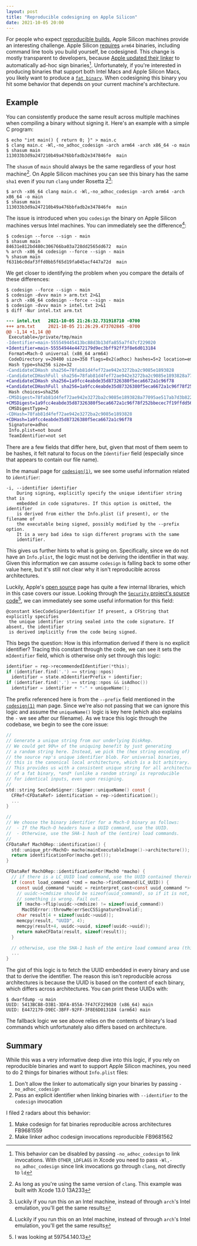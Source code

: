 ```yaml
---
layout: post
title: "Reproducible codesigning on Apple Silicon"
date: 2021-10-05 20:00
---
```


For people who expect [reproducible builds][rb], Apple Silicon machines
provide an interesting challenge. Apple Silicon [requires][cs] `arm64`
binaries, including command line tools you build yourself, be
codesigned. This change is mostly transparent to developers, because
[Apple updated their linker][linker] to automatically ad-hoc sign
binaries[^1]. Unfortunately, if you're interested in producing binaries
that support both Intel Macs and Apple Silicon Macs, you likely want to
produce a [`fat binary`][fat]. When codesigning this binary you hit
some behavior that depends on your current machine's architecture.

## Example

You can consistently produce the same result across multiple machines
when compiling a binary without signing it. Here's an example with a
simple C program:

```
$ echo "int main() { return 0; }" > main.c
$ clang main.c -Wl,-no_adhoc_codesign -arch arm64 -arch x86_64 -o main
$ shasum main
113033b3d9a247210b49a476bbfadb2e347846fe  main
```

The `shasum` of `main` should always be the same regardless of your host
machine[^2]. On Apple Silicon machines you can see this binary has the
same `sha1` even if you run `clang` under Rosetta 2[^3]:

```
$ arch -x86_64 clang main.c -Wl,-no_adhoc_codesign -arch arm64 -arch x86_64 -o main
$ shasum main
113033b3d9a247210b49a476bbfadb2e347846fe  main
```

The issue is introduced when you `codesign` the binary on Apple Silicon
machines versus Intel machines. You can immediately see the
difference[^3]:

```
$ codesign --force --sign - main
$ shasum main
84631e812bd480c306766ba03a728dd2565dd672  main
% arch -x86_64 codesign --force --sign - main
% shasum main
f631b6c0daf3ffd0bb5f65d19fa045acf447a72d  main
```

We get closer to identifying the problem when you compare the details of
these differences:

```
$ codesign --force --sign - main
$ codesign -dvvv main > arm.txt 2>&1
$ arch -x86_64 codesign --force --sign - main
$ codesign -dvvv main > intel.txt 2>&1
$ diff -Nur intel.txt arm.txt
```

```diff
--- intel.txt   2021-10-05 21:26:32.731918710 -0700
+++ arm.txt     2021-10-05 21:26:29.473702845 -0700
@@ -1,14 +1,14 @@
 Executable=/private/tmp/main
-Identifier=main-555549445413bc88d3b13dfa855a7f47cf229020
+Identifier=main-55554944e4472179d9ec3bff92ff3f8e6d013184
 Format=Mach-O universal (x86_64 arm64)
 CodeDirectory v=20400 size=358 flags=0x2(adhoc) hashes=5+2 location=embedded
 Hash type=sha256 size=32
-CandidateCDHash sha256=78fab81d4fef72ae942e3272ba2c9085e1893828
-CandidateCDHashFull sha256=78fab81d4fef72ae942e3272ba2c9085e1893828a77095ae517ab7d3b8229ad0
+CandidateCDHash sha256=1a9fcc4eabde35d87326380f5eca6672a1c96f78
+CandidateCDHashFull sha256=1a9fcc4eabde35d87326380f5eca6672a1c96f78f252bbecec7f19ffdd56e420
 Hash choices=sha256
-CMSDigest=78fab81d4fef72ae942e3272ba2c9085e1893828a77095ae517ab7d3b8229ad0
+CMSDigest=1a9fcc4eabde35d87326380f5eca6672a1c96f78f252bbecec7f19ffdd56e420
 CMSDigestType=2
-CDHash=78fab81d4fef72ae942e3272ba2c9085e1893828
+CDHash=1a9fcc4eabde35d87326380f5eca6672a1c96f78
 Signature=adhoc
 Info.plist=not bound
 TeamIdentifier=not set
```

There are a few fields that differ here, but, given that most of them
seem to be hashes, it felt natural to focus on the `Identifier` field
(especially since that appears to contain our file name).

In the manual page for [`codesign(1)`][cs1], we see some useful
information related to `identifier`:

```
-i, --identifier identifier
    During signing, explicitly specify the unique identifier string that is
    embedded in code signatures. If this option is omitted, the identifier
    is derived from either the Info.plist (if present), or the filename of
    the executable being signed, possibly modified by the --prefix option.
    It is a very bad idea to sign different programs with the same
    identifier.
```

This gives us further hints to what is going on. Specifically, since we
do not have an `Info.plist`, the logic must not be deriving the
identifier in that way. Given this information we can assume
`codesign` is falling back to some other value here, but it's still
not clear why it isn't reproducible across architectures.

Luckily, Apple's [open source][os] page has quite a few internal
libraries, which in this case covers our issue. Looking through the
[`Security` project's source code][security][^4], we can immediately see
some useful information for this field:


```
@constant kSecCodeSignerIdentifier If present, a CFString that explicitly specifies
 the unique identifier string sealed into the code signature. If absent, the identifier
 is derived implicitly from the code being signed.
```

This begs the question: How is this information derived if there is no
explicit identifier? Tracing this constant through the code, we can see
it sets the `mIdentifier` field, which is otherwise only set through
this logic:

```c
identifier = rep->recommendedIdentifier(*this);
if (identifier.find('.') == string::npos)
  identifier = state.mIdentifierPrefix + identifier;
if (identifier.find('.') == string::npos && isAdhoc())
  identifier = identifier + "-" + uniqueName();
```

The prefix referenced here is from the `--prefix` field mentioned in the
[`codesign(1)`][cs1] man page. Since we're also not passing that we can
ignore this logic and assume the `uniqueName()` logic is key here (which
also explains the `-` we see after our filename). As we trace this logic
through the codebase, we begin to see the core issue:

```c
//
// Generate a unique string from our underlying DiskRep.
// We could get 90%+ of the uniquing benefit by just generating
// a random string here. Instead, we pick the (hex string encoding of)
// the source rep's unique identifier blob. For universal binaries,
// this is the canonical local architecture, which is a bit arbitrary.
// This provides us with a consistent unique string for all architectures
// of a fat binary, *and* (unlike a random string) is reproducible
// for identical inputs, even upon resigning.
//
std::string SecCodeSigner::Signer::uniqueName() const {
  CFRef<CFDataRef> identification = rep->identification();
  ...
}

//
// We choose the binary identifier for a Mach-O binary as follows:
//  - If the Mach-O headers have a UUID command, use the UUID.
//  - Otherwise, use the SHA-1 hash of the (entire) load commands.
//
CFDataRef MachORep::identification() {
  std::unique_ptr<MachO> macho(mainExecutableImage()->architecture());
  return identificationFor(macho.get());
}

CFDataRef MachORep::identificationFor(MachO *macho) {
  // if there is a LC_UUID load command, use the UUID contained therein
  if (const load_command *cmd = macho->findCommand(LC_UUID)) {
    const uuid_command *uuidc = reinterpret_cast<const uuid_command *>(cmd);
    // uuidc->cmdsize should be sizeof(uuid_command), so if it is not,
    // something is wrong. Fail out.
    if (macho->flip(uuidc->cmdsize) != sizeof(uuid_command))
      MacOSError::throwMe(errSecCSSignatureInvalid);
    char result[4 + sizeof(uuidc->uuid)];
    memcpy(result, "UUID", 4);
    memcpy(result+4, uuidc->uuid, sizeof(uuidc->uuid));
    return makeCFData(result, sizeof(result));
  }

  // otherwise, use the SHA-1 hash of the entire load command area (this is way, way obsolete)
  ...
}
```

The gist of this logic is to fetch the UUID embedded in every binary
and use that to derive the identifier. The reason this isn't
reproducible across architectures is because the UUID is based on the
content of each binary, which differs across architectures. You can
print these UUIDs with:

```
$ dwarfdump -u main
UUID: 5413BC88-D3B1-3DFA-855A-7F47CF229020 (x86_64) main
UUID: E4472179-D9EC-3BFF-92FF-3F8E6D013184 (arm64) main
```

The fallback logic we see above relies on the contents of binary's load
commands which unfortunately also differs based on architecture.

## Summary

While this was a very informative deep dive into this logic, if you rely
on reproducible binaries and want to support Apple Silicon machines, you
need to do 2 things for binaries without `Info.plist` files:

1. Don't allow the linker to automatically sign your binaries by passing
   `-no_adhoc_codesign`
2. Pass an explicit identifier when linking binaries with `--identifier`
   to the `codesign` invocation

I filed 2 radars about this behavior:

1. Make codesign for fat binaries reproducible across architectures FB9681559
2. Make linker adhoc codesign invocations reproducible FB9681562

[^1]: This behavior can be disabled by passing `-no_adhoc_codesign` to
      link invocations. With `OTHER_LDFLAGS` in Xcode you need to pass
      `-Wl,-no_adhoc_codesign` since link invocations go through
      `clang`, not directly to `ld`

[^2]: As long as you're using the same version of `clang`. This example
      was built with Xcode 13.0 13A233

[^3]: Luckily if you run this on an Intel machine, instead of through
      `arch`'s Intel emulation, you'll get the same results

[^4]: I was looking at 59754.140.13

[cs1]: https://keith.github.io/xcode-man-pages/codesign.1.html#i,
[cs]: https://eclecticlight.co/2020/08/22/apple-silicon-macs-will-require-signed-code/
[fat]: https://en.wikipedia.org/wiki/Fat_binary
[ld64]: https://github.com/keith/ld64
[linker]: https://github.com/keith/ld64/blob/90cb020963ce62a84000b99362cbed36bd16adcd/src/ld/Options.cpp#L5683-L5685
[linkercs]: https://github.com/keith/ld64/blob/90cb020963ce62a84000b99362cbed36bd16adcd/src/ld/LinkEdit.hpp#L2272-L2275
[os]: https://opensource.apple.com
[rb]: https://reproducible-builds.org
[security]: https://opensource.apple.com/tarballs/Security
